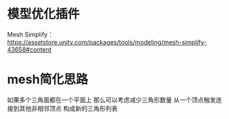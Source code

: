 # 模型优化插件
Mesh Simplify：https://assetstore.unity.com/packages/tools/modeling/mesh-simplify-43658#content

# mesh简化思路
如果多个三角面都在一个平面上 那么可以考虑减少三角形数量
从一个顶点触发连接到其他非相邻顶点 构成新的三角形列表